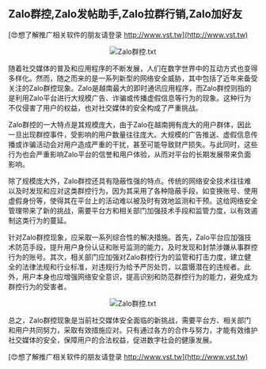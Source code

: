 ## **Zalo群控,Zalo发帖助手,Zalo拉群行销,Zalo加好友**

[😍想了解推广相关软件的朋友请登录 http://www.vst.tw](http://www.vst.tw)

 <center><img src="https://vst.tw/MP4/tuiguang/png/2.png" alt="Zalo群控.txt"></center>

随着社交媒体的普及和应用程序的不断发展，人们在数字世界中的互动方式也变得多样化。然而，随之而来的是一系列新型的网络安全威胁，其中包括了近年来备受关注的Zalo群控现象。Zalo是越南最大的即时通讯应用程序，而Zalo群控则指的是利用Zalo平台进行大规模广告、诈骗或传播虚假信息等行为的现象。这种行为不仅侵害了用户的权益，也对社交媒体的安全构成了严重挑战。

Zalo群控的一大特点是其规模庞大，由于Zalo在越南拥有庞大的用户群体，因此一旦出现群控事件，受影响的用户数量往往庞大。大规模的广告推送、虚假信息传播或诈骗活动会对用户造成严重的干扰，甚至可能导致财产损失。与此同时，这些行为也会严重影响Zalo平台的信誉和用户体验，从而对平台的长期发展带来负面影响。

除了规模庞大外，Zalo群控还具有隐蔽性强的特点。传统的网络安全技术往往难以及时发现和应对这类群控行为，因为其采用了各种隐蔽手段，如变换账号、使用虚假身份等，使得其在平台上的活动难以被及时有效地监测和干预。这给网络安全管理带来了新的挑战，需要平台方和相关部门加强技术手段和监管力度，以有效遏制这类行为的蔓延。

针对Zalo群控现象，应采取一系列综合性的解决措施。首先，Zalo平台应加强技术防范手段，提升用户身份认证和账号监测的能力，及时发现和封禁涉嫌从事群控行为的账号。其次，相关部门应加强对Zalo群控行为的监管和打击力度，建立健全的法律法规和行业标准，对违规行为给予严厉处罚，以震慑潜在的违规者。此外，用户本身也应增强网络安全意识，提高识别和防范群控行为的能力，避免成为群控行为的受害者。

 <center><img src="https://vst.tw/MP4/tuiguang/png/7.png" alt="Zalo群控.txt"></center>

总之，Zalo群控现象是当前社交媒体安全面临的新挑战，需要平台方、相关部门和用户共同努力，采取有效措施应对。只有通过各方的合作与努力，才能有效维护社交媒体的安全，保障用户的合法权益，促进数字社会的健康发展。

[😍想了解推广相关软件的朋友请登录 http://www.vst.tw](http://www.vst.tw)



